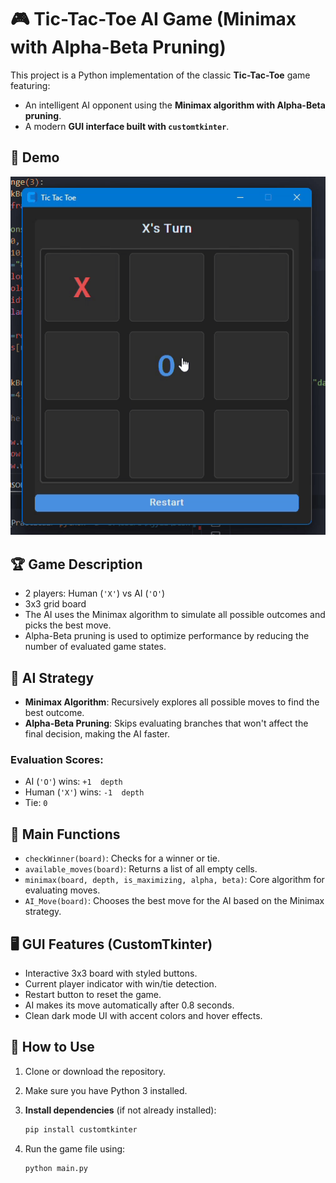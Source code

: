 # 🎮 Tic-Tac-Toe AI Game (Minimax with Alpha-Beta Pruning)


This project is a Python implementation of the classic **Tic-Tac-Toe** game featuring:
- An intelligent AI opponent using the **Minimax algorithm with Alpha-Beta pruning**.
- A modern **GUI interface built with `customtkinter`**.


## 🎥 Demo

![Game Demo](demo.gif)

## 🏆 Game Description

- 2 players: Human (`'X'`) vs AI (`'O'`)
- 3x3 grid board
- The AI uses the Minimax algorithm to simulate all possible outcomes and picks the best move.
- Alpha-Beta pruning is used to optimize performance by reducing the number of evaluated game states.

## 🧠 AI Strategy

- **Minimax Algorithm**: Recursively explores all possible moves to find the best outcome.
- **Alpha-Beta Pruning**: Skips evaluating branches that won't affect the final decision, making the AI faster.

### Evaluation Scores:
- AI (`'O'`) wins: `+1  depth`
- Human (`'X'`) wins: `-1  depth`
- Tie: `0`

## 🧩 Main Functions

- `checkWinner(board)`: Checks for a winner or tie.
- `available_moves(board)`: Returns a list of all empty cells.
- `minimax(board, depth, is_maximizing, alpha, beta)`: Core algorithm for evaluating moves.
- `AI_Move(board)`: Chooses the best move for the AI based on the Minimax strategy.

## 🖥️ GUI Features (CustomTkinter)

- Interactive 3x3 board with styled buttons.
- Current player indicator with win/tie detection.
- Restart button to reset the game.
- AI makes its move automatically after 0.8 seconds.
- Clean dark mode UI with accent colors and hover effects.

## 🚀 How to Use

1. Clone or download the repository.
2. Make sure you have Python 3 installed.
3. **Install dependencies** (if not already installed):

   ```bash
   pip install customtkinter
4. Run the game file using:
   ```bash
   python main.py
   ```




